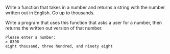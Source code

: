 Write a function that takes in a number and returns a string with the number written out in English. Go up to thousands.

Write a program that uses this function that asks a user for a number, then returns the written out version of that number.

```
Please enter a number:
> 8398
eight thousand, three hundred, and ninety eight
```
